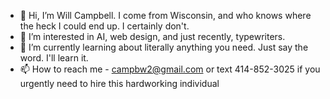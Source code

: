 - 👋 Hi, I’m Will Campbell. I come from Wisconsin, and who knows where the heck I could end up. I certainly don't. 
- 👀 I’m interested in AI, web design, and just recently, typewriters. 
- 🌱 I’m currently learning about literally anything you need. Just say the word. I'll learn it. 
- 📫 How to reach me - campbw2@gmail.com or text 414-852-3025 if you urgently need to hire this hardworking individual

<!---
whcampbell/whcampbell is a ✨ special ✨ repository because its `README.md` (this file) appears on your GitHub profile.
You can click the Preview link to take a look at your changes.
--->

